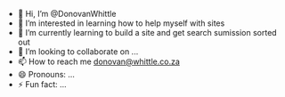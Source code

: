 - 👋 Hi, I’m @DonovanWhittle
- 👀 I’m interested in learning how to help myself with sites
- 🌱 I’m currently learning to build a site and get search sumission sorted out
- 💞️ I’m looking to collaborate on ...
- 📫 How to reach me donovan@whittle.co.za
- 😄 Pronouns: ...
- ⚡ Fun fact: ...

<!---
DonovanWhittle/DonovanWhittle is a ✨ special ✨ repository because its `README.md` (this file) appears on your GitHub profile.
You can click the Preview link to take a look at your changes.
--->
